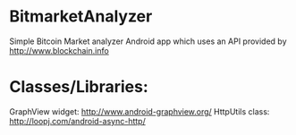# BitmarketAnalyzer
Simple Bitcoin Market analyzer Android app which uses an API provided by http://www.blockchain.info

# Classes/Libraries:
GraphView widget: http://www.android-graphview.org/
HttpUtils class: http://loopj.com/android-async-http/
